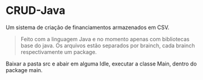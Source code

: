 # CRUD-Java
Um sistema de criação de financiamentos armazenados em CSV. 
 > Feito com a linguagem Java e no momento apenas com bibliotecas base do java.
Os arquivos estão separados por brainch, cada brainch respectivamente um package.

Baixar a pasta src e abair em alguma Idle, executar a classe Main, dentro do package main.



